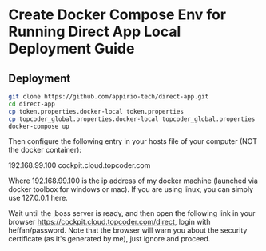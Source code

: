 # Create Docker Compose Env for Running Direct App Local Deployment Guide

## Deployment

```sh
git clone https://github.com/appirio-tech/direct-app.git
cd direct-app
cp token.properties.docker-local token.properties
cp topcoder_global.properties.docker-local topcoder_global.properties
docker-compose up
```

Then configure the following entry in your hosts file of your computer (NOT the docker container):

192.168.99.100 cockpit.cloud.topcoder.com

Where 192.168.99.100 is the ip address of my docker machine (launched via docker toolbox for windows or mac). If you are using linux, you can simply use 127.0.0.1 here.

Wait until the jboss server is ready, and then open the following link in your browser https://cockpit.cloud.topcoder.com/direct, login with heffan/password. Note that the browser will warn you about the security certificate (as it's generated by me), just ignore and proceed. 
